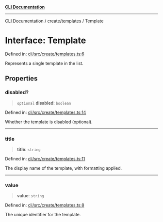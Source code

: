 [**CLI Documentation**](../../../README.md)

***

[CLI Documentation](../../../README.md) / [create/templates](../README.md) / Template

# Interface: Template

Defined in: [cli/src/create/templates.ts:6](https://github.com/stonemjs/cli/blob/c980e34c3e365606f5472998f0ccb119c79896c3/src/create/templates.ts#L6)

Represents a single template in the list.

## Properties

### disabled?

> `optional` **disabled**: `boolean`

Defined in: [cli/src/create/templates.ts:14](https://github.com/stonemjs/cli/blob/c980e34c3e365606f5472998f0ccb119c79896c3/src/create/templates.ts#L14)

Whether the template is disabled (optional).

***

### title

> **title**: `string`

Defined in: [cli/src/create/templates.ts:11](https://github.com/stonemjs/cli/blob/c980e34c3e365606f5472998f0ccb119c79896c3/src/create/templates.ts#L11)

The display name of the template, with formatting applied.

***

### value

> **value**: `string`

Defined in: [cli/src/create/templates.ts:8](https://github.com/stonemjs/cli/blob/c980e34c3e365606f5472998f0ccb119c79896c3/src/create/templates.ts#L8)

The unique identifier for the template.
